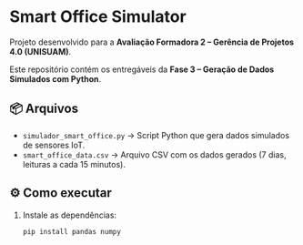 # Smart Office Simulator

Projeto desenvolvido para a **Avaliação Formadora 2 – Gerência de Projetos 4.0 (UNISUAM)**.

Este repositório contém os entregáveis da **Fase 3 – Geração de Dados Simulados com Python**.

## 📦 Arquivos

- `simulador_smart_office.py` → Script Python que gera dados simulados de sensores IoT.  
- `smart_office_data.csv` → Arquivo CSV com os dados gerados (7 dias, leituras a cada 15 minutos).

## ⚙️ Como executar

1. Instale as dependências:
   ```bash
   pip install pandas numpy
